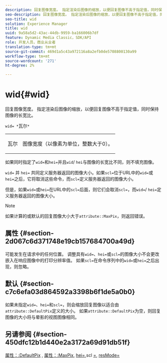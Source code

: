```yaml
---
description: 回复图像宽度。 指定渲染后图像的缩放，以便回复图像不高于指定值，同时保持图像的长宽比。
seo-description: 回复图像宽度。 指定渲染后图像的缩放，以便回复图像不高于指定值，同时保持图像的长宽比。
seo-title: wid
solution: Experience Manager
title: wid
uuid: 9a58a5d2-43ac-44db-9959-ba166006b7df
feature: Dynamic Media Classic，SDK/API
role: 开发人员，商业从业者
translation-type: tm+mt
source-git-commit: 469d1a5c43a972116a8a2efb0de5708800130a99
workflow-type: tm+mt
source-wordcount: '271'
ht-degree: 2%

---
```



# wid{#wid}

回复图像宽度。 指定渲染后图像的缩放，以便回复图像不高于指定值，同时保持图像的长宽比。

`wid= *`瓦尔`*`

<table id="simpletable_1C898A7B99114BE986EC5553F6A31E82"> 
 <tr class="strow"> 
  <td class="stentry"> <p><span class="varname"> 瓦尔</span> </p> </td> 
  <td class="stentry"> <p>图像宽度（以像素为单位，整数大于0）。 </p></td> 
 </tr> 
</table>

如果同时指定了`wid=`和`hei=`并且`wid`/ `hei`与图像的长宽比不同，则不填充图像。

`wid=` 并 `hei=` 共同定义服务器返回的图像大小。如果`scl=`位于URL中的`wid=`或`hei=`之后，它将取消这些命令，而`scl=`定义服务器返回的图像大小。

但是，如果`wid=`或`hei=`在URL中的`scl=`后面，则它们会取消`scl=`，而`wid=`/ `hei=`定义服务器返回的图像大小。

>[!NOTE]
>
>如果计算的或默认的回复图像大小大于`attribute::MaxPix`，则返回错误。

## 属性 {#section-2d067c6d371748e19cb157684700a49d}

可能发生在请求中的任何位置。 调整具有`wid=`、`hei=`或`scl=`的图像大小不会更改嵌入在响应图像中的打印分辨率值。 如果`scl=`在命令序列中的`wid=`或`hei=`之后出现，则忽略。

## 默认 {#section-c7c6efa03d864592a3398b6f1de5a0b0}

如果未指定`wid=`、`hei=`和`scl=`，则会缩放回复图像以适合由`attribute::DefaultPix`定义的大小。 如果`attribute::DefaultPix`为空，则回复图像的大小将与晕影的视图图像相同。

## 另请参阅 {#section-450dfc12b1d440e2a3172a69d91db51f}

[属性：:DefaultPix](../../../../../ir-api/material-cat/image-rendering-api-ref/c-ir-material-catalog/c-ir-attributes-reference/r-ir-defaultpix.md#reference-102c98f9b5d24d2aaaeb756653fb0e6f) , [属性：:MaxPix](../../../../../ir-api/material-cat/image-rendering-api-ref/c-ir-material-catalog/c-ir-attributes-reference/r-ir-maxpix.md#reference-569f186bbc2840a6bd3cffa8ff3e7657), [hei=](../../../../../ir-api/http-protocol/image-rendering-api-ref/c-ir-http-protocol-ref/c-ir-http-protocol-command-reference/r-ir-hei.md#reference-1c08f60365a94417a39867c09cac5478),scl [=](../../../../../ir-api/http-protocol/image-rendering-api-ref/c-ir-http-protocol-ref/c-ir-http-protocol-command-reference/r-ir-scl.md#reference-b14b51a6cbe34f0bba42880540592f29),  [resMode=](../../../../../ir-api/http-protocol/image-rendering-api-ref/c-ir-http-protocol-ref/c-ir-http-protocol-command-reference/r-ir-http-resmode.md#reference-851a5b636f8948cfb11456c9b7dab0d3)
